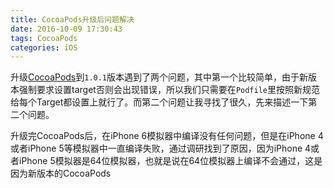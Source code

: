 ```yaml
---
title: CocoaPods升级后问题解决
date: 2016-10-09 17:30:43
tags: CocoaPods
categories: iOS
---
```


升级[CocoaPods](https://cocoapods.org/)到`1.0.1`版本遇到了两个问题，其中第一个比较简单，由于新版本强制要求设置target否则会出现错误，所以我们只需要在`Podfile`里按照新规范给每个Target都设置上就行了。而第二个问题让我寻找了很久，先来描述一下第二个问题。

升级完CocoaPods后，在iPhone 6模拟器中编译没有任何问题，但是在iPhone 4或者iPhone 5等模拟器中一直编译失败，通过调研找到了原因，因为iPhone 4或者iPhone 5模拟器是64位模拟器，也就是说在64位模拟器上编译不会通过，这是因为新版本的CocoaPods
